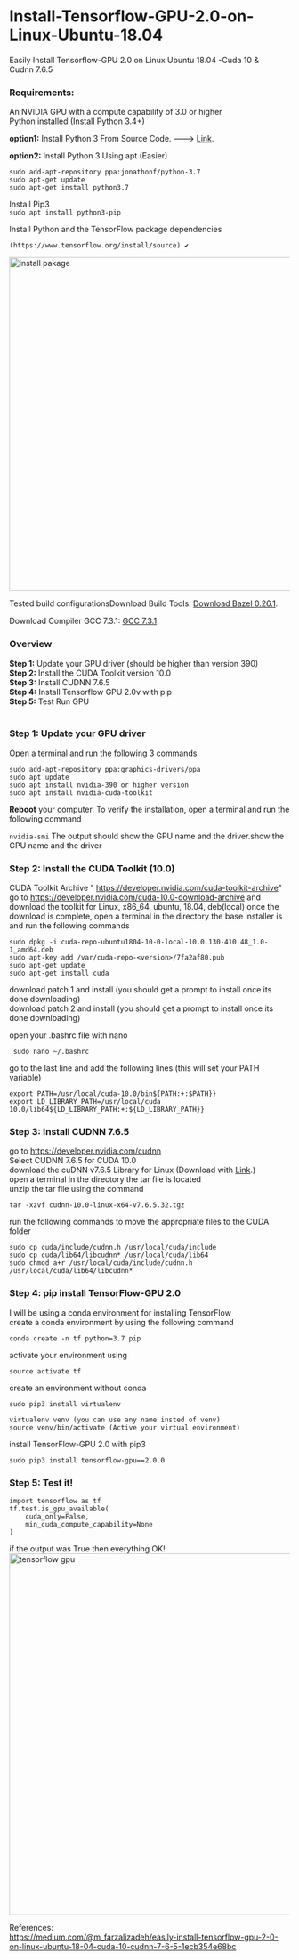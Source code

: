 # Install-Tensorflow-GPU-2.0-on-Linux-Ubuntu-18.04<br>
Easily Install Tensorflow-GPU 2.0 on Linux Ubuntu 18.04 -Cuda 10 &amp; Cudnn 7.6.5<br>

### Requirements: <br>
An NVIDIA GPU with a compute capability of 3.0 or higher<br>
Python installed (Install Python 3.4+)<br>

<b>option1:</b> 
Install Python 3 From Source Code. ---> [Link](https://gist.github.com/jerblack/798718c1910ccdd4ede92481229043be).<br>

<b>option2:</b> Install Python 3 Using apt (Easier)

```
sudo add-apt-repository ppa:jonathonf/python-3.7
sudo apt-get update
sudo apt-get install python3.7
```
Install Pip3 <br>
```sudo apt install python3-pip```<br>

Install Python and the TensorFlow package dependencies<br>

```(https://www.tensorflow.org/install/source) ✔️ ```

<img src = 'https://miro.medium.com/max/1809/1*anNVCRsxyx-GJWBHeW6ThQ.png' width= 600 alt='install pakage'></img> <br>

Tested build configurationsDownload Build Tools: 
[Download Bazel 0.26.1](https://github.com/bazelbuild/bazel/releases/download/0.26.1/bazel-0.26.1-installer-linux-x86_64.sh).<br>

Download Compiler GCC 7.3.1: 
[GCC 7.3.1](https://ftp.gnu.org/gnu/gcc/gcc-7.3.0/gcc-7.3.0.tar.xz).  <br>

### Overview <br>
<b>Step 1:</b> Update your GPU driver (should be higher than version 390)<br>
<b>Step 2:</b> Install the CUDA Toolkit version 10.0<br>
<b>Step 3:</b> Install CUDNN 7.6.5<br>
<b>Step 4:</b> Install Tensorflow GPU 2.0v with pip<br>
<b>Step 5:</b> Test Run GPU<br>
<br>

### Step 1: Update your GPU driver <br>
Open a terminal and run the following 3 commands<br>
```
sudo add-apt-repository ppa:graphics-drivers/ppa
sudo apt update
sudo apt install nvidia-390 or higher version
sudo apt install nvidia-cuda-toolkit
```
<b>Reboot</b> your computer. To verify the installation, open a terminal and run the following command<br>

```nvidia-smi```
The output should show the GPU name and the driver.show the GPU name and the driver

### Step 2: Install the CUDA Toolkit (10.0) <br>

CUDA Toolkit Archive " https://developer.nvidia.com/cuda-toolkit-archive"
go to https://developer.nvidia.com/cuda-10.0-download-archive and download the toolkit for Linux, x86_64, ubuntu, 18.04, deb(local)
once the download is complete, open a terminal in the directory the base installer is and run the following commands
<br>
```
sudo dpkg -i cuda-repo-ubuntu1804-10-0-local-10.0.130-410.48_1.0-1_amd64.deb
sudo apt-key add /var/cuda-repo-<version>/7fa2af80.pub
sudo apt-get update
sudo apt-get install cuda
```
 
download patch 1 and install (you should get a prompt to install once its done downloading)<br>
download patch 2 and install (you should get a prompt to install once its done downloading)<br>

open your .bashrc file with nano<br>

``` sudo nano ~/.bashrc```

go to the last line and add the following lines (this will set your PATH variable)<br>
```
export PATH=/usr/local/cuda-10.0/bin${PATH:+:$PATH}}
export LD_LIBRARY_PATH=/usr/local/cuda 10.0/lib64${LD_LIBRARY_PATH:+:${LD_LIBRARY_PATH}}
```
### Step 3: Install CUDNN 7.6.5<br>

go to https://developer.nvidia.com/cudnn<br>
Select CUDNN 7.6.5 for CUDA 10.0<br>
download the cuDNN v7.6.5 Library for Linux (Download with [Link](https://developer.nvidia.com/compute/machine-learning/cudnn/secure/7.6.5.32/Production/10.0_20191031/cudnn-10.0-linux-x64-v7.6.5.32.tgz).)<br>
open a terminal in the directory the tar file is located<br>
unzip the tar file using the command<br>
```
tar -xzvf cudnn-10.0-linux-x64-v7.6.5.32.tgz
```
run the following commands to move the appropriate files to the CUDA folder
```
sudo cp cuda/include/cudnn.h /usr/local/cuda/include
sudo cp cuda/lib64/libcudnn* /usr/local/cuda/lib64
sudo chmod a+r /usr/local/cuda/include/cudnn.h /usr/local/cuda/lib64/libcudnn*
```
### Step 4: pip install TensorFlow-GPU 2.0 <br>

I will be using a conda environment for installing TensorFlow<br>
create a conda environment by using the following command<br>
```
conda create -n tf python=3.7 pip
```
activate your environment using
```
source activate tf
```
create an environment without conda
```
sudo pip3 install virtualenv

virtualenv venv (you can use any name insted of venv)
source venv/bin/activate (Active your virtual environment)
```

install TensorFlow-GPU 2.0 with pip3 <br>
```
sudo pip3 install tensorflow-gpu==2.0.0
```
### Step 5: Test it! <br>

```
import tensorflow as tf
tf.test.is_gpu_available(
    cuda_only=False,
    min_cuda_compute_capability=None
)
```
if the output was True then everything OK!<br>
<img src='https://miro.medium.com/max/2066/1*g3cN7zze0AmXzOdRSAtYXg.png' width=650 alt='tensorflow gpu'></img> <br>

References:<br>
https://medium.com/@m_farzalizadeh/easily-install-tensorflow-gpu-2-0-on-linux-ubuntu-18-04-cuda-10-cudnn-7-6-5-1ecb354e68bc
